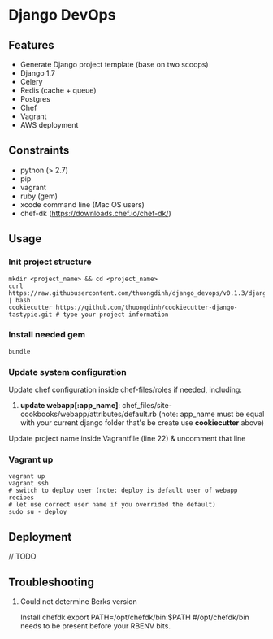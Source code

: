 # Django DevOps

## Features
 - Generate Django project template (base on two scoops)
 - Django 1.7
 - Celery
 - Redis (cache + queue)
 - Postgres
 - Chef
 - Vagrant
 - AWS deployment


## Constraints
 - python (> 2.7)
 - pip
 - vagrant
 - ruby (gem)
 - xcode command line (Mac OS users)
 - chef-dk (https://downloads.chef.io/chef-dk/)


## Usage

### Init project structure

	mkdir <project_name> && cd <project_name>
    curl https://raw.githubusercontent.com/thuongdinh/django_devops/v0.1.3/django_devops.sh | bash
    cookiecutter https://github.com/thuongdinh/cookiecutter-django-tastypie.git # type your project information

### Install needed gem

	bundle

### Update system configuration

Update chef configuration inside chef-files/roles if needed, including:
	
1. **update webapp[:app_name]**: chef_files/site-cookbooks/webapp/attributes/default.rb (note: app_name must be equal with your current django folder that's be create use **cookiecutter** above)

Update project name inside Vagrantfile (line 22) & uncomment that line

### Vagrant up

	vagrant up
	vagrant ssh
	# switch to deploy user (note: deploy is default user of webapp recipes
	# let use correct user name if you overrided the default)
	sudo su - deploy


## Deployment

// TODO


## Troubleshooting

1. Could not determine Berks version

	Install chefdk
	export PATH=/opt/chefdk/bin:$PATH #/opt/chefdk/bin needs to be present before your RBENV bits.
